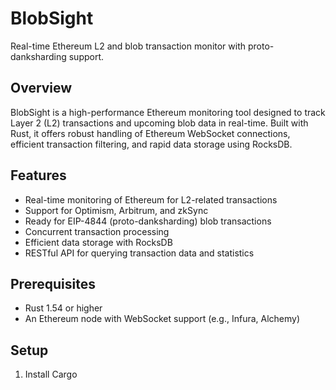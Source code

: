 # BlobSight

Real-time Ethereum L2 and blob transaction monitor with proto-danksharding support.

## Overview

BlobSight is a high-performance Ethereum monitoring tool designed to track Layer 2 (L2) transactions and upcoming blob data in real-time. Built with Rust, it offers robust handling of Ethereum WebSocket connections, efficient transaction filtering, and rapid data storage using RocksDB.

## Features

- Real-time monitoring of Ethereum for L2-related transactions
- Support for Optimism, Arbitrum, and zkSync
- Ready for EIP-4844 (proto-danksharding) blob transactions
- Concurrent transaction processing
- Efficient data storage with RocksDB
- RESTful API for querying transaction data and statistics

## Prerequisites

- Rust 1.54 or higher
- An Ethereum node with WebSocket support (e.g., Infura, Alchemy)

## Setup
1. Install Cargo 

